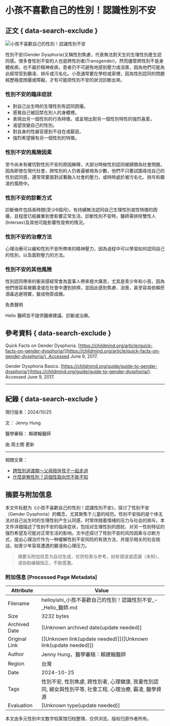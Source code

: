 # 小孩不喜歡自己的性別！認識性別不安

## 正文 { data-search-exclude }


![小孩不喜歡自己的性別！認識性別不安](https://cdn.helloyishi.com.tw/wp-content/uploads/2020/02/小孩不喜歡自己的性別！認識性別不安.jpg?w=3840&q=100)

性別不安(Gender Dysphoria)又稱性別焦慮，代表無法對天生的生理性別產生認同感。很多會性別不安的人也是跨性別者(Transgender)，然而儘管跨性別不是身體疾病，也不屬於精神疾病，患者仍不可避免地感到壓力或沮喪，因為他們可能為此經常受到霸凌、排斥或污名化。小孩通常要在學校或家裡，因為性別認同的問題經歷極度困擾或障礙，才有可能把性別不安的狀況診斷出來。

### 性別不安的臨床症狀

- 對自己出生時的生理性別有認同困擾。
- 感覺自己被囚禁在別人的身體裡。
- 表現出另一個性別的行為特徵，或呈現出對另一個性別特性的強烈喜愛。
- 渴望改變自己的性別。
- 對自身的性器官感到不自在或厭惡。
- 強烈希望擁有另一個性別的特徵。

### 性別不安的風險因素

至今尚未有確切對性別不安的原因解釋，大部分時候性別認同被歸類為社會問題，因為即使在現代社會，跨性別的人仍普遍被視為少數，他們不只要試圖尋找自己的性別認同感，還常常要面對試著融入社會的壓力，或時時處於被污名化、排斥和霸凌的風險中。

### 性別不安的診斷方式

診斷條件包括長時間(至少6個月)，有持續無法認同自己生理性別或性特徵的困擾，且程度已經嚴重到會影響正常生活。診斷性別不安時，醫師需排除雙性人(Intersex)及其他可能影響性發育的情況。

### 性別不安的治療方法

心理治療可以緩和性別不安所帶來的精神壓力，因為過程中可以學習如何認同自己的性別，以及面對壓力的方法。

### 性別不安的其他風險

性別認同帶來的衝突感經常會為當事人帶來極大痛苦，尤其是青少年和小孩，因為他們很容易被霸凌或在社會中遭到排擠，並因此感到焦慮、沮喪，甚至容易依賴菸酒毒逃避現實，變成物質成癮。

免責聲明

Hello 醫師並不提供醫療建議、診斷或治療。

## 參考資料 { data-search-exclude }

Quick Facts on Gender Dysphoria. [https://childmind.org/article/quick-facts-on-gender-dysphoria/](https://childmind.org/article/quick-facts-on-gender-dysphoria/). Accessed June 9, 2017.

Gender Dysphoria Basics. [https://childmind.org/guide/guide-to-gender-dysphoria/](https://childmind.org/guide/guide-to-gender-dysphoria/). Accessed June 9, 2017.

---

## 紀錄 { data-search-exclude }

現行版本：2024/10/25

文： Jenny Hung

醫學審稿： 賴建翰醫師

由 周士閔 更新

--- 

相關文章：

- [跨性別過渡期～父母陪伴孩子一起走過](/parenting/childrens-health/other-child-health-issues/when-your-child-needs-transitioning/)
- [什麼是無性別？這個性取向您不能不知](/mental-health/asexual-and-agender-is-not-the-same/)
<!-- tcd_original_link https://helloyishi.com.tw/parenting/childrens-health/other-child-health-issues/gender-dysphoria-what-is-it-myth-or-fact/ -->


## 摘要与附加信息

<!-- tcd_abstract -->
本文件标题为《小孩不喜歡自己的性別！認識性別不安》，探讨了性别不安（Gender Dysphoria）的概念，尤其聚焦于儿童的经历。性别不安指的是个体无法对自己出生时的生理性别产生认同感，时常伴随着情绪的压力与社会的排斥。本文件详细描述了性别不安的临床症状，包括对生理性别的困扰、对另一性别特征的强烈希望及可能对正常生活的影响。文中还探讨了性别不安的风险因素与诊断方式，提出心理治疗作为一种缓解性别不安风险的有效方法，并提示相关的社会挑战，如青少年容易遭遇的霸凌和心理压力。
<!-- tcd_abstract_end -->

> 摘要与附加信息为自动生成，仅供检索与参考。如有错误或遗漏（未知），请协助编辑指正，不胜感激。

### 附加信息 [Processed Page Metadata]

| Attribute       | Value                                  |
|-----------------|----------------------------------------|
| Filename        | helloyishi_小孩不喜歡自己的性別！認識性別不安_-_Hello_醫師.md                             |
| Size            | 3232 bytes                           |
| Archived Date   | [Unknown archived date(update needed)]                             |
| Original Link   | [[Unknown link(update needed)]]([Unknown link(update needed)])                       |
| Author          | Jenny Hung，醫學審稿：賴建翰醫師                               |
| Region          | 台灣                               |
| Date            | 2024-10-25                                 |
| Tags            | 性別不安, 性別焦慮, 跨性別者, 心理健康, 孩童性別認同, 婦女與性別平等, 社會工程, 心理治療, 霸凌, 醫學資源                                 |
| Evaluation            | [Unknown type(update needed)]                                 |
<!-- tcd_table_end -->

本文由多元性别中文数字档案馆归档整理，仅供浏览。版权归原作者所有。
